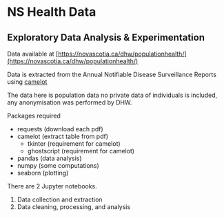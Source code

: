 # NS Health Data

## Exploratory Data Analysis & Experimentation

Data available at [https://novascotia.ca/dhw/populationhealth/](https://novascotia.ca/dhw/populationhealth/)

Data is extracted from the Annual Notifiable Disease Surveillance Reports using [camelot](https://github.com/camelot-dev/camelot)

The data here is population data no private data of individuals is included, any anonymisation was performed by DHW.

Packages required

* requests (download each pdf)
* camelot (extract table from pdf)
	* tkinter (requirement for camelot)
	* ghostscript (requirement for camelot)
* pandas (data analysis)
* numpy (some computations)
* seaborn (plotting)

There are 2 Jupyter notebooks.

1. Data collection and extraction
2. Data cleaning, processing, and analysis